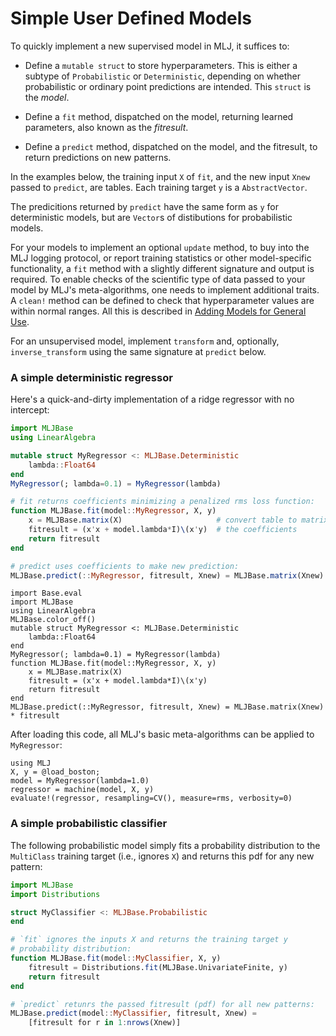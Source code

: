 # Simple User Defined Models


To quickly implement a new supervised model in MLJ, it suffices to:

- Define a `mutable struct` to store hyperparameters. This is either a subtype
  of `Probabilistic` or `Deterministic`, depending on
  whether probabilistic or ordinary point predictions are
  intended. This `struct` is the *model*.

- Define a `fit` method, dispatched on the model, returning
  learned parameters, also known as the *fitresult*.

- Define a `predict` method, dispatched on the model, and the
  fitresult, to return predictions on new patterns.

In the examples below, the training input `X` of `fit`, and the new
input `Xnew` passed to `predict`, are tables. Each training target `y`
is a `AbstractVector`.

The predicitions returned by `predict` have the same form as `y` for
deterministic models, but are `Vector`s of distibutions for
probabilistic models.

For your models to implement an optional `update` method, to buy into
the MLJ logging protocol, or report training statistics or other
model-specific functionality, a `fit` method with a slightly different
signature and output is required. To enable checks of the scientific
type of data passed to your model by MLJ's meta-algorithms, one needs
to implement additional traits. A `clean!` method can be defined to
check that hyperparameter values are within normal ranges. All this is
described in [Adding Models for General
Use](adding_models_for_general_use.md).

For an unsupervised model, implement `transform` and, optionally,
`inverse_transform` using the same signature at `predict` below.


### A simple deterministic regressor

Here's a quick-and-dirty implementation of a ridge regressor with no intercept:

````julia
import MLJBase
using LinearAlgebra

mutable struct MyRegressor <: MLJBase.Deterministic
    lambda::Float64
end
MyRegressor(; lambda=0.1) = MyRegressor(lambda)

# fit returns coefficients minimizing a penalized rms loss function:
function MLJBase.fit(model::MyRegressor, X, y)
    x = MLJBase.matrix(X)                     # convert table to matrix
    fitresult = (x'x + model.lambda*I)\(x'y)  # the coefficients
    return fitresult
end

# predict uses coefficients to make new prediction:
MLJBase.predict(::MyRegressor, fitresult, Xnew) = MLJBase.matrix(Xnew) * fitresult
````

``` @setup regressor_example
import Base.eval
import MLJBase
using LinearAlgebra
MLJBase.color_off()
mutable struct MyRegressor <: MLJBase.Deterministic
    lambda::Float64
end
MyRegressor(; lambda=0.1) = MyRegressor(lambda)
function MLJBase.fit(model::MyRegressor, X, y)
    x = MLJBase.matrix(X) 
    fitresult = (x'x + model.lambda*I)\(x'y)
    return fitresult
end
MLJBase.predict(::MyRegressor, fitresult, Xnew) = MLJBase.matrix(Xnew) * fitresult
```

After loading this code, all MLJ's basic meta-algorithms can be applied to `MyRegressor`:

```@repl regressor_example
using MLJ
X, y = @load_boston;
model = MyRegressor(lambda=1.0)
regressor = machine(model, X, y)
evaluate!(regressor, resampling=CV(), measure=rms, verbosity=0)

```

### A simple probabilistic classifier

The following probabilistic model simply fits a probability
distribution to the `MultiClass` training target (i.e., ignores `X`)
and returns this pdf for any new pattern:

````julia
import MLJBase
import Distributions

struct MyClassifier <: MLJBase.Probabilistic
end

# `fit` ignores the inputs X and returns the training target y
# probability distribution:
function MLJBase.fit(model::MyClassifier, X, y)
    fitresult = Distributions.fit(MLJBase.UnivariateFinite, y)
    return fitresult
end

# `predict` retunrs the passed fitresult (pdf) for all new patterns:
MLJBase.predict(model::MyClassifier, fitresult, Xnew) =
    [fitresult for r in 1:nrows(Xnew)]
````
